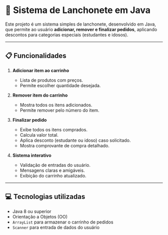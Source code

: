 # 🍔 Sistema de Lanchonete em Java

Este projeto é um sistema simples de lanchonete, desenvolvido em Java, que permite ao usuário **adicionar, remover e finalizar pedidos**, aplicando descontos para categorias especiais (estudantes e idosos).

---

## 📋 Funcionalidades

1. **Adicionar item ao carrinho**  
   - Lista de produtos com preços.  
   - Permite escolher quantidade desejada.

2. **Remover item do carrinho**  
   - Mostra todos os itens adicionados.  
   - Permite remover pelo número do item.

3. **Finalizar pedido**  
   - Exibe todos os itens comprados.  
   - Calcula valor total.  
   - Aplica desconto (estudante ou idoso) caso solicitado.  
   - Mostra comprovante de compra detalhado.

4. **Sistema interativo**  
   - Validação de entradas do usuário.  
   - Mensagens claras e amigáveis.  
   - Exibição do carrinho atualizado.

---

## 💻 Tecnologias utilizadas

- Java 8 ou superior  
- Orientação a Objetos (OO)  
- `ArrayList` para armazenar o carrinho de pedidos  
- `Scanner` para entrada de dados do usuário